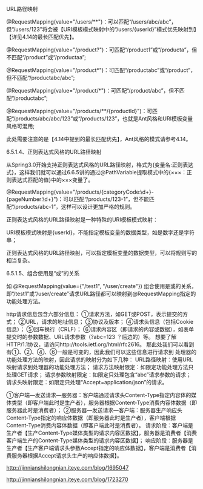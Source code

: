 URL路径映射 

@RequestMapping(value="/users/**")：可以匹配“/users/abc/abc”，但“/users/123”将会被【URI模板模式映射中的“/users/{userId}”模式优先映射到】【详见4.14的最长匹配优先】。

 

@RequestMapping(value="/product?")：可匹配“/product1”或“/producta”，但不匹配“/product”或“/productaa”;

@RequestMapping(value="/product*")：可匹配“/productabc”或“/product”，但不匹配“/productabc/abc”;

@RequestMapping(value="/product/*")：可匹配“/product/abc”，但不匹配“/productabc”;

@RequestMapping(value="/products/**/{productId}")：可匹配“/products/abc/abc/123”或“/products/123”，也就是Ant风格和URI模板变量风格可混用;

 

此处需要注意的是【4.14中提到的最长匹配优先】，Ant风格的模式请参考4.14。

6.5.1.4、正则表达式风格的URL路径映射 

从Spring3.0开始支持正则表达式风格的URL路径映射，格式为{变量名:正则表达式}，这样我们就可以通过6.6.5讲的通过@PathVariable提取模式中的{×××：正则表达式匹配的值}中的×××变量了。

 

@RequestMapping(value="/products/{categoryCode:\\d+}-{pageNumber:\\d+}")：可以匹配“/products/123-1”，但不能匹配“/products/abc-1”，这样可以设计更加严格的规则。

 

正则表达式风格的URL路径映射是一种特殊的URI模板模式映射：

URI模板模式映射是{userId}，不能指定模板变量的数据类型，如是数字还是字符串；

正则表达式风格的URL路径映射，可以指定模板变量的数据类型，可以将规则写的相当复杂。

 

6.5.1.5、组合使用是“或”的关系 

如 @RequestMapping(value={"/test1", "/user/create"}) 组合使用是或的关系，即“/test1”或“/user/create”请求URL路径都可以映射到@RequestMapping指定的功能处理方法。

 
http请求信息包含六部分信息：
①请求方法，如GET或POST，表示提交的方式；
②URL，请求的地址信息；
③协议及版本；
④请求头信息（包括Cookie信息）；
⑤回车换行（CRLF）；
⑥请求内容区（即请求的内容或数据），如表单提交时的参数数据、URL请求参数（?abc=123 ？后边的）等。
想要了解HTTP/1.1协议，请访问http://tools.ietf.org/html/rfc2616。
那此处我们可以看到有①、②、④、⑥一般是可变的，因此我们可以这些信息进行请求到
处理器的功能处理方法的映射，因此请求的映射分为如下几种：
URL路径映射：使用URL映射请求到处理器的功能处理方法；
请求方法映射限定：如限定功能处理方法只处理GET请求；
请求参数映射限定：如限定只处理包含“abc”请求参数的请求；
请求头映射限定：如限定只处理“Accept=application/json”的请求。


①客户端—发送请求—服务器：客户端通过请求头Content-Type指定内容体的媒体类型（即客户端此时是生产者），服务器根据Content-Type消费内容体数据（即服务器此时是消费者）；
②服务器—发送请求—客户端：服务器生产响应头Content-Type指定的响应体数据（即服务器此时是生产者），客户端根据Content-Type消费内容体数据（即客户端此时是消费者）。
请求阶段：客户端是生产者【生产Content-Type媒体类型的请求内容区数据】，服务器是消费者【消费客户端生产的Content-Type媒体类型的请求内容区数据】；
响应阶段：服务器是生产者【生产客户端请求头参数Accept指定的响应体数据】，客户端是消费者【消费服务器根据Accept请求头生产的响应体数据】。


http://jinnianshilongnian.iteye.com/blog/1695047

http://jinnianshilongnian.iteye.com/blog/1723270